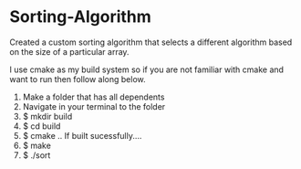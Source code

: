 # Sorting-Algorithm
Created a custom sorting algorithm that selects a different algorithm based on the size of a particular array.


I use cmake as my build system so if you are not familiar with cmake and want to run then follow along below.

1. Make a folder that has all dependents 
2. Navigate in your terminal to the folder
3. $ mkdir build
4. $ cd build
5. $ cmake ..
If built sucessfully.... 
6. $ make
7. $ ./sort
